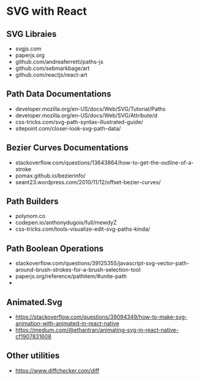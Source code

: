 # SVG with React

## SVG Libraies
- svgjs.com
- paperjs.org
- github.com/andreaferretti/paths-js
- github.com/sebmarkbage/art
- github.com/reactjs/react-art

## Path Data Documentations
- developer.mozilla.org/en-US/docs/Web/SVG/Tutorial/Paths
- developer.mozilla.org/en-US/docs/Web/SVG/Attribute/d
- css-tricks.com/svg-path-syntax-illustrated-guide/
- sitepoint.com/closer-look-svg-path-data/

## Bezier Curves Documentations
- stackoverflow.com/questions/13643864/how-to-get-the-outline-of-a-stroke
- pomax.github.io/bezierinfo/
- seant23.wordpress.com/2010/11/12/offset-bezier-curves/

## Path Builders
- polynom.co
- codepen.io/anthonydugois/full/mewdyZ
- css-tricks.com/tools-visualize-edit-svg-paths-kinda/

## Path Boolean Operations
- stackoverflow.com/questions/39125355/javascript-svg-vector-path-around-brush-strokes-for-a-brush-selection-tool
- paperjs.org/reference/pathitem/#unite-path
-
## Animated.Svg
- https://stackoverflow.com/questions/39094349/how-to-make-svg-animation-with-animated-in-react-native
- https://medium.com/@ethantran/animating-svg-in-react-native-cf1907831608

## Other utilities
- https://www.diffchecker.com/diff
